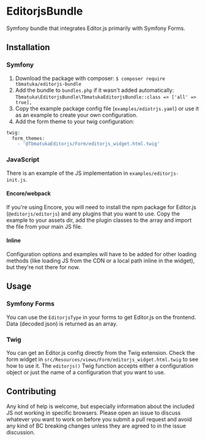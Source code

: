 # EditorjsBundle
Symfony bundle that integrates Editor.js primarily with Symfony Forms.

## Installation

### Symfony

1. Download the package with composer: `$ composer require tbmatuka/editorjs-bundle`
1. Add the bundle to `bundles.php` if it wasn't added automatically: `Tbmatuka\EditorjsBundle\TbmatukaEditorjsBundle::class => ['all' => true],`
1. Copy the example package config file (`examples/ediotrjs.yaml`) or use it as an example to create your own configuration.
1. Add the form theme to your twig configuration:
```php
twig:
  form_themes:
    - '@TbmatukaEditorjs/Form/editorjs_widget.html.twig'
```

### JavaScript

There is an example of the JS implementation in `examples/editorjs-init.js`.

#### Encore/webpack

If you're using Encore, you will need to install the npm package for Editor.js (`@editorjs/editorjs`) and any plugins that you want to use. Copy the example to your assets dir, add the plugin classes to the array and import the file from your main JS file.

#### Inline
Configuration options and examples will have to be added for other loading methods (like loading JS from the CDN or a local path inline in the widget), but they're not there for now.

## Usage

### Symfony Forms

You can use the `EditorjsType` in your forms to get Editor.js on the frontend. Data (decoded json) is returned as an array.

### Twig

You can get an Editor.js config directly from the Twig extension. Check the form widget in `src/Resources/views/Form/editorjs_widget.html.twig` to see how to use it. The `editorjs()` Twig function accepts either a configuration object or just the name of a configuration that you want to use.

## Contributing

Any kind of help is welcome, but especially information about the included JS not working in specific browsers. Please open an issue to discuss whatever you want to work on before you submit a pull request and avoid any kind of BC breaking changes unless they are agreed to in the issue discussion.
